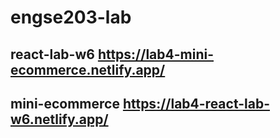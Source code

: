 # engse203-lab
## react-lab-w6  https://lab4-mini-ecommerce.netlify.app/ 
## mini-ecommerce  https://lab4-react-lab-w6.netlify.app/ 

